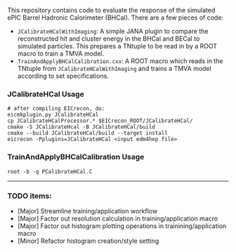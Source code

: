 This repository contains code to evaluate the response of the simulated ePIC Barrel Hadronic Calorimeter (BHCal). There are a few pieces of code:

  - `JCalibrateHCalWithImaging`: A simple JANA plugin to compare the reconstructed hit and cluster energy in the BHCal and BECal to simulated particles. This prepares a TNtuple to be read in by a ROOT macro to train a TMVA model.
  - `TrainAndApplyBHCalCalibration.cxx`: A ROOT macro which reads in the TNtuple from `JCalibrateHCalWithImaging` and trains a TMVA model according to set specifications.

### JCalibrateHCal Usage
```
# after compiling EICrecon, do:
eicmkplugin.py JCalibrateHCal
cp JCalibrateHCalProcessor.* $EICrecon_ROOT/JCalibrateHCal/
cmake -S JCalibrateHcal -B JCalibrateHCal/build
cmake --build JCalibrateHCal/build --target install
eicrecon -Pplugins=JCalibrateHCal <input edm4hep file>
```

### TrainAndApplyBHCalCalibration Usage
```
root -b -q PCalibrateHCal.C
```

---

### TODO items:
  - [Major] Streamline training/application workflow
  - [Major] Factor out resolution calculation in training/application macro
  - [Major] Factor out histogram plotting operations in trainining/application macro
  - [Minor] Refactor histogram creation/style setting

